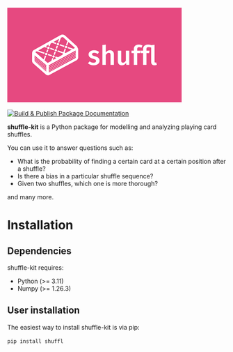
![logo](./docs/logos/shuffl-logo-small.png)

[![Build & Publish Package Documentation](https://github.com/jmssnr/shuffle-kit/actions/workflows/docs.yaml/badge.svg)](https://github.com/jmssnr/shuffle-kit/actions/workflows/docs.yaml)

**shuffle-kit** is a Python package for modelling and analyzing playing card shuffles.

You can use it to answer questions such as:

- What is the probability of finding a certain card at a certain position after a shuffle?
- Is there a bias in a particular shuffle sequence?
- Given two shuffles, which one is more thorough?

and many more.

# Installation

## Dependencies

shuffle-kit requires:

- Python (>= 3.11)
- Numpy (>= 1.26.3)

## User installation

The easiest way to install shuffle-kit is via pip:

```pip install shuffl```